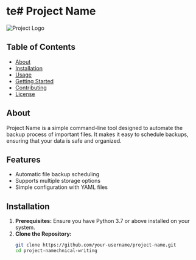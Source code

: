 # te# Project Name

![Project Logo](logo.png)

## Table of Contents
- [About](#about)
- [Installation](#installation)
- [Usage](#usage)
- [Getting Started](#getting-started)
- [Contributing](#contributing)
- [License](#license)

## About
Project Name is a simple command-line tool designed to automate the backup process of important files. It makes it easy to schedule backups, ensuring that your data is safe and organized.

## Features
- Automatic file backup scheduling
- Supports multiple storage options
- Simple configuration with YAML files

## Installation
1. **Prerequisites:**
   Ensure you have Python 3.7 or above installed on your system.
2. **Clone the Repository:**
   ```sh
   git clone https://github.com/your-username/project-name.git
   cd project-namechnical-writing
